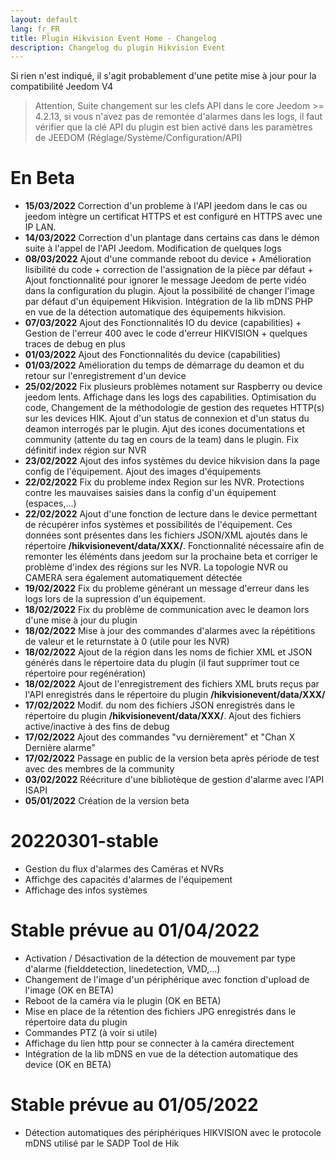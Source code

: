 ```yaml
---
layout: default
lang: fr_FR
title: Plugin Hikvision Event Home - Changelog
description: Changelog du plugin Hikvision Event
---
```

Si rien n'est indiqué, il s'agit probablement d'une petite mise à jour pour la compatibilité Jeedom V4
> Attention, Suite changement sur les clefs API dans  le core Jeedom >= 4.2.13, si vous n'avez pas de remontée d'alarmes dans les logs, il faut vérifier que la clé API du plugin est bien activé dans les paramètres de JEEDOM (Réglage/Système/Configuration/API)

# En Beta
- **15/03/2022**  Correction d'un probleme à l'API jeedom dans le cas ou jeedom intègre un certificat HTTPS et est configuré en HTTPS avec une IP LAN.
- **14/03/2022**  Correction d'un plantage dans certains cas dans le démon suite à l'appel de l'API Jeedom. Modification de quelques logs
- **08/03/2022**  Ajout d'une commande reboot du device + Amélioration lisibilité du code + correction de l'assignation de la pièce par défaut + Ajout fonctionnalité pour ignorer le message Jeedom de perte vidéo dans la configuration du plugin. Ajout la possibilité de changer l'image par défaut d'un équipement Hikvision. Intégration de la lib mDNS PHP en vue de la détection automatique des équipements hikvision.
- **07/03/2022**  Ajout des Fonctionnalités IO du device (capabilities) + Gestion de l'erreur 400 avec le code d'erreur HIKVISION + quelques traces de debug en plus
- **01/03/2022**  Ajout des Fonctionnalités du device (capabilities)
- **01/03/2022**  Amélioration du temps de démarrage du deamon et du retour sur l'enregistrement d'un device
- **25/02/2022**  Fix plusieurs problèmes notament sur Raspberry ou device jeedom lents. Affichage dans les logs des capabilities. Optimisation du code, Changement de la méthodologie de gestion des requetes HTTP(s) sur les devices HIK. Ajout d'un status de connexion et d'un status du deamon interrogés par le plugin. Ajut des icones documentations et community (attente du tag en cours de la team) dans le plugin. Fix définitif index région sur NVR
- **23/02/2022**  Ajout des infos systèmes du device hikvision dans la page config de l'équipement. Ajout des images d'équipements
- **22/02/2022**  Fix du probleme index Region sur les NVR. Protections contre les mauvaises saisies dans la config d'un équipement (espaces,...)
- **22/02/2022**  Ajout d'une fonction de lecture dans le device permettant de récupérer infos systèmes et possibilités de l'équipement. Ces données sont présentes dans les fichiers JSON/XML ajoutés dans le répertoire **/hikvisionevent/data/XXX/**. Fonctionnalité nécessaire afin de remonter les éléménts dans jeedom sur la prochaine beta et corriger le problème d'index des régions sur les NVR. La topologie NVR ou CAMERA sera également automatiquement détectée
- **19/02/2022**  Fix du probleme générant un message d'erreur dans les logs lors de la supression d'un équipement.
- **18/02/2022**  Fix du problème de communication avec le deamon lors d'une mise à jour du plugin
- **18/02/2022**  Mise à jour des commandes d'alarmes avec la répétitions de valeur et le returnstate à 0 (utile pour les NVR)
- **18/02/2022**  Ajout de la région dans les noms de fichier XML et JSON générés dans le répertoire data du plugin (il faut supprimer tout ce répertoire pour regénération)
- **18/02/2022**  Ajout de l'enregistrement des fichiers XML bruts reçus par l'API enregistrés dans le répertoire du plugin **/hikvisionevent/data/XXX/**
- **17/02/2022**  Modif. du nom des fichiers JSON enregistrés dans le répertoire du plugin **/hikvisionevent/data/XXX/**. Ajout des fichiers active/inactive à des fins de debug
- **17/02/2022**  Ajout des commandes "vu dernièrement" et "Chan X Dernière alarme"
- **17/02/2022**  Passage en public de la version beta après période de test avec des membres de la community
- **03/02/2022**  Réécriture d'une bibliotèque de gestion d'alarme avec l'API ISAPI
- **05/01/2022**  Création de la version beta

# 20220301-stable

- Gestion du flux d'alarmes des Caméras et NVRs
- Affichge des capacités d'alarmes de l'équipement
- Affichage des infos systèmes

# Stable prévue au 01/04/2022

- Activation / Désactivation de la détection de mouvement par type d'alarme (fielddetection, linedetection, VMD,...)
- Changement de l'image d'un périphérique avec fonction d'upload de l'image (OK en BETA)
- Reboot de la caméra via le plugin (OK en BETA)
- Mise en place de la rétention des fichiers JPG enregistrés dans le répertoire data du plugin
- Commandes PTZ (à voir si utile)
- Affichage du lien http pour se connecter à la caméra directement
- Intégration de la lib mDNS en vue de la détection automatique des device (OK en BETA)
 
# Stable prévue au 01/05/2022

- Détection automatiques des périphériques HIKVISION avec le protocole mDNS utilisé par le SADP Tool de Hik



